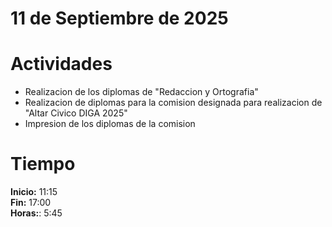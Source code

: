 #  11 de Septiembre de 2025

# Actividades

- Realizacion de los diplomas de "Redaccion y Ortografia"
- Realizacion de diplomas para la comision designada para realizacion de "Altar Civico DIGA 2025"
- Impresion de los diplomas de la comision

# Tiempo

**Inicio:** 11:15  
**Fin:** 17:00  
**Horas:**: 5:45   
